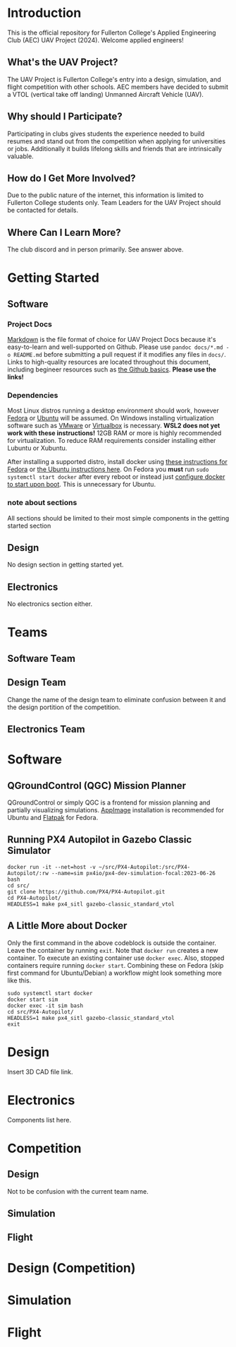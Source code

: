 Introduction
============

This is the official repository for Fullerton College's Applied
Engineering Club (AEC) UAV Project (2024). Welcome applied engineers!

What's the UAV Project?
-----------------------

The UAV Project is Fullerton College's entry into a design, simulation,
and flight competition with other schools. AEC members have decided to
submit a VTOL (vertical take off landing) Unmanned Aircraft Vehicle
(UAV).

Why should I Participate?
-------------------------

Participating in clubs gives students the experience needed to build
resumes and stand out from the competition when applying for
universities or jobs. Additionally it builds lifelong skills and friends
that are intrinsically valuable.

How do I Get More Involved?
---------------------------

Due to the public nature of the internet, this information is limited to
Fullerton College students only. Team Leaders for the UAV Project should
be contacted for details.

Where Can I Learn More?
-----------------------

The club discord and in person primarily. See answer above.

Getting Started
===============

Software
--------

### Project Docs

[Markdown](https://www.markdownguide.org/basic-syntax/) is the file
format of choice for UAV Project Docs because it's easy-to-learn and
well-supported on Github. Please use `pandoc docs/*.md -o README.md`
before submitting a pull request if it modifies any files in `docs/`.
Links to high-quality resources are located throughout this document,
including begineer resources such as [the Github
basics](https://docs.github.com/en/get-started). **Please use the
links!**

### Dependencies

Most Linux distros running a desktop environment should work, however
[Fedora](https://docs.fedoraproject.org/en-US/fedora/latest/getting-started/)
or [Ubuntu](https://ubuntu.com/tutorials/install-ubuntu-desktop) will be
assumed. On Windows installing virtualization software such as
[VMware](https://en.wikipedia.org/wiki/VMware_Workstation_Player) or
[Virtualbox](https://en.wikipedia.org/wiki/VirtualBox) is necessary.
**WSL2 does not yet work with these instructions!** 12GB RAM or more is
highly recommended for virtualization. To reduce RAM requirements
consider installing either Lubuntu or Xubuntu.

After installing a supported distro, install docker using [these
instructions for Fedora](https://docs.docker.com/engine/install/fedora/)
or [the Ubuntu instructions
here](https://docs.docker.com/engine/install/ubuntu/). On Fedora you
**must** run `sudo systemctl start docker` after every reboot or instead
just [configure docker to start upon
boot](https://docs.docker.com/engine/install/linux-postinstall/#configure-docker-to-start-on-boot-with-systemd).
This is unnecessary for Ubuntu.

### note about sections

All sections should be limited to their most simple components in the
getting started section

Design
------

No design section in getting started yet.

Electronics
-----------

No electronics section either.

Teams
=====

Software Team
-------------

Design Team
-----------

Change the name of the design team to eliminate confusion between it and
the design portition of the competition.

Electronics Team
----------------

Software
========

QGroundControl (QGC) Mission Planner
------------------------------------

QGroundControl or simply QGC is a frontend for mission planning and
partially visualizing simulations.
[AppImage](https://docs.qgroundcontrol.com/master/en/getting_started/download_and_install.html)
installation is recommended for Ubuntu and
[Flatpak](https://flathub.org/apps/org.mavlink.qgroundcontrol) for
Fedora.

Running PX4 Autopilot in Gazebo Classic Simulator
-------------------------------------------------

    docker run -it --net=host -v ~/src/PX4-Autopilot:/src/PX4-Autopilot/:rw --name=sim px4io/px4-dev-simulation-focal:2023-06-26 bash
    cd src/
    git clone https://github.com/PX4/PX4-Autopilot.git
    cd PX4-Autopilot/
    HEADLESS=1 make px4_sitl gazebo-classic_standard_vtol

A Little More about Docker
--------------------------

Only the first command in the above codeblock is outside the container.
Leave the container by running `exit`. Note that `docker run` creates a
new container. To execute an existing container use `docker exec`. Also,
stopped containers require running `docker start`. Combining these on
Fedora (skip first command for Ubuntu/Debian) a workflow might look
something more like this.

    sudo systemctl start docker
    docker start sim
    docker exec -it sim bash
    cd src/PX4-Autopilot/
    HEADLESS=1 make px4_sitl gazebo-classic_standard_vtol
    exit

Design
======

Insert 3D CAD file link.

Electronics
===========

Components list here.

Competition
===========

Design
------

Not to be confusion with the current team name.

Simulation
----------

Flight
------

Design (Competition)
====================

Simulation
==========

Flight
======
